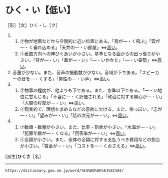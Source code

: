 # ひく・い【低い】
［形］［文］ひく・し［ク］

1.      
    1.  ㋐物が地面などから空間的に近い位置にある。「鳥が―・く飛ぶ」「雲が―・く垂れ込める」「天井の―・い部屋」⇔[高い](https://dictionary.goo.ne.jp/word/%E9%AB%98%E3%81%84/#jn-135138)。 
    2.  ㋑垂直方向への伸びぐあいが小さい。基準となる面からの出っ張りが小さい。「背が―・い」「鼻が―・い」「―・いかかと」「―・い姿勢」⇔[高い](https://dictionary.goo.ne.jp/word/%E9%AB%98%E3%81%84/#jn-135138)。
2. 音量が少ない。また、音声の振動数が少ない。音域が下である。「スピーカーの音を―・くする」「男性の―・い声」⇔[高い](https://dictionary.goo.ne.jp/word/%E9%AB%98%E3%81%84/#jn-135138)。
3.     
    1.  ㋐物事の程度が、他よりも下である。また、水準以下である。「―・い地位に甘んじる」「不当に―・く評価される」「政治に対する関心が―・い」「人間の程度が―・い」⇔[高い](https://dictionary.goo.ne.jp/word/%E9%AB%98%E3%81%84/#jn-135138)。        
    2.  ㋑現実的で、理想を求めるなどの意欲に欠ける。また、俗っぽい。「志が―・い」「望みが―・い」「話の次元が―・い」⇔[高い](https://dictionary.goo.ne.jp/word/%E9%AB%98%E3%81%84/#jn-135138)。
4.     
    1.  ㋐数値・数量が小さい。また、比率・割合が小さい。「水温が―・い」「犯罪年齢が―・くなる」「回答率が―・い」⇔[高い](https://dictionary.goo.ne.jp/word/%E9%AB%98%E3%81%84/#jn-135138)。        
    2.  ㋑金額が小さい。また、全体の金額に対する支払うべき費用などの割合が小さい。「賃金が―・い」「コストを―・くおさえる」⇔[高い](https://dictionary.goo.ne.jp/word/%E9%AB%98%E3%81%84/#jn-135138)。
        

\[派生\]**ひくさ**［名］

---
`https://dictionary.goo.ne.jp/word/%E4%BD%8E%E3%81%84/`